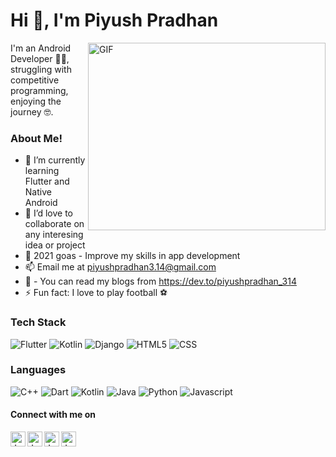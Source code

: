 # Hi 👋, I'm Piyush Pradhan



<img align="right" alt="GIF" height="300" width="380" src="https://user-images.githubusercontent.com/22797857/90096358-dba16400-dd54-11ea-8e44-e181ada72661.gif" />

I'm an Android Developer 👨‍💻, struggling with competitive programming, enjoying the journey 🤓.

### About Me!

- 🌱 I’m currently learning Flutter and Native Android 
- 👯 I’d love to collaborate on any interesing idea or project
- 🥅 2021 goas - Improve my skills in app development 
- 📫 Email me at [piyushpradhan3.14@gmail.com](mailto:piyushpradhan3.14@gmail.com)
- 📃 - You can read my blogs from https://dev.to/piyushpradhan_314
- ⚡ Fun fact: I love to play football ⚽

 
 ### Tech Stack 
 ![Flutter](https://img.shields.io/badge/Flutter%20-%2302569B.svg?&style=for-the-badge&logo=Flutter&logoColor=white)
 ![Kotlin](https://img.shields.io/badge/kotlin-%230095D5.svg?&style=for-the-badge&logo=kotlin&logoColor=white)
 ![Django](https://img.shields.io/badge/django%20-%23092E20.svg?&style=for-the-badge&logo=django&logoColor=white)
 ![HTML5](https://img.shields.io/badge/html5%20-%23E34F26.svg?&style=for-the-badge&logo=html5&logoColor=white)
 ![CSS](https://img.shields.io/badge/css3%20-%231572B6.svg?&style=for-the-badge&logo=css3&logoColor=white)
 
 ### Languages
 ![C++](https://img.shields.io/badge/c++%20-%2300599C.svg?&style=for-the-badge&logo=c%2B%2B&ogoColor=white)
 ![Dart](https://img.shields.io/badge/dart-%230175C2.svg?&style=for-the-badge&logo=dart&logoColor=white)
 ![Kotlin](https://img.shields.io/badge/kotlin-%230095D5.svg?&style=for-the-badge&logo=kotlin&logoColor=white)
 ![Java](https://img.shields.io/badge/java-%23ED8B00.svg?&style=for-the-badge&logo=java&logoColor=white)
 ![Python](https://img.shields.io/badge/python%20-%2314354C.svg?&style=for-the-badge&logo=python&logoColor=white)
 ![Javascript](https://img.shields.io/badge/javascript%20-%23323330.svg?&style=for-the-badge&logo=javascript&logoColor=%23F7DF1E)
 
 #### Connect with me on
<a href="https://www.linkedin.com/in/piyush-pradhan-04258a192/">
  <img align="left" alt="Jaskirat's LinkedIn" width="24px" src="https://cdn.jsdelivr.net/npm/simple-icons@v3/icons/linkedin.svg" />
</a>
<a href="https://www.instagram.com/piyush_3.14/">
  <img align="left" alt="Jaskirat's Instagram" width="24px" src="https://cdn.jsdelivr.net/npm/simple-icons@v3/icons/instagram.svg" />
</a>
<a href="https://www.facebook.com/piyushpradhan3.14/">
  <img align="left" alt="Jaskirat's Facebook" width="24px" src="https://cdn.jsdelivr.net/npm/simple-icons@v3/icons/facebook.svg" />
</a>
<a href="https://twitter.com/piyushpradhan07">
  <img align="left" alt="Jaskirat's Twitter" width="24px" src="https://cdn.jsdelivr.net/npm/simple-icons@3.13.0/icons/twitter.svg" />
</a>
